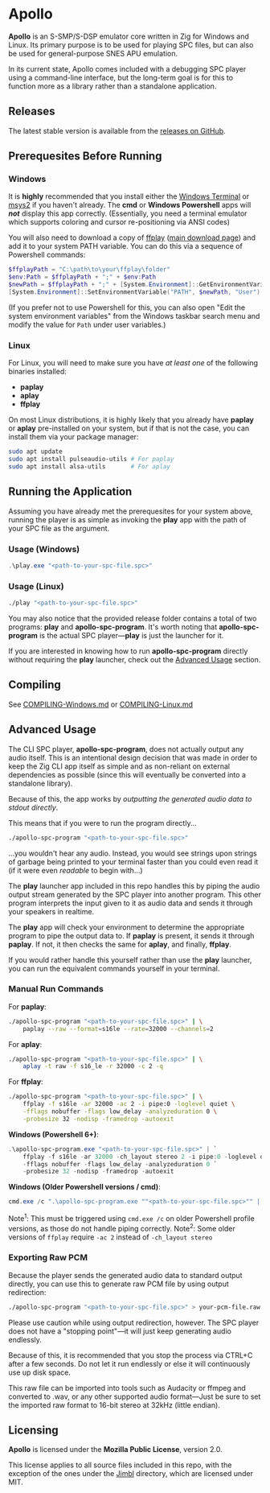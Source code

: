 # Apollo

**Apollo** is an S-SMP/S-DSP emulator core written in Zig for Windows and Linux. Its primary purpose is to be used for playing SPC files, but can also be used for general-purpose SNES APU emulation.

In its current state, Apollo comes included with a debugging SPC player using a command-line interface, but the long-term goal is for this to function more as a library rather than a standalone application.

## Releases

The latest stable version is available from the [releases on GitHub](https://github.com/jimmy-dsi/apollo-spc/releases).

## Prerequesites Before Running

### Windows

It is **highly** recommended that you install either the [Windows Terminal](https://learn.microsoft.com/en-us/windows/terminal/install) or [msys2](https://www.msys2.org/) if you haven't already. The **cmd** or **Windows Powershell** apps will ***not*** display this app correctly. (Essentially, you need a terminal emulator which supports coloring and cursor re-positioning via ANSI codes)

You will also need to download a copy of [ffplay](https://github.com/ffbinaries/ffbinaries-prebuilt/releases/download/v4.4.1/ffplay-4.4.1-win-64.zip) ([main download page](https://ffbinaries.com/downloads)) and add it to your system PATH variable. You can do this via a sequence of Powershell commands:

```powershell
$ffplayPath = "C:\path\to\your\ffplay\folder"
$env:Path = $ffplayPath + ";" + $env:Path
$newPath = $ffplayPath + ";" + [System.Environment]::GetEnvironmentVariable("PATH", "User")
[System.Environment]::SetEnvironmentVariable("PATH", $newPath, "User")
```

(If you prefer not to use Powershell for this, you can also open "Edit the system environment variables" from the Windows taskbar search menu and modify the value for `Path` under user variables.)

### Linux

For Linux, you will need to make sure you have *at least one* of the following binaries installed:
- **paplay**
- **aplay**
- **ffplay**

On most Linux distributions, it is highly likely that you already have **paplay** or **aplay** pre-installed on your system, but if that is not the case, you can install them via your package manager:

```bash
sudo apt update
sudo apt install pulseaudio-utils # For paplay
sudo apt install alsa-utils       # For aplay
```

## Running the Application

Assuming you have already met the prerequesites for your system above, running the player is as simple as invoking the **play** app with the path of your SPC file as the argument.

### Usage (Windows)

```powershell
.\play.exe "<path-to-your-spc-file.spc>"
```

### Usage (Linux)

```bash
./play "<path-to-your-spc-file.spc>"
```

You may also notice that the provided release folder contains a total of two programs: **play** and **apollo-spc-program**. It's worth noting that **apollo-spc-program** is the actual SPC player—**play** is just the launcher for it.

If you are interested in knowing how to run **apollo-spc-program** directly without requiring the **play** launcher, check out the [Advanced Usage](#advanced-usage) section.

## Compiling

See [COMPILING-Windows.md](COMPILING-Windows.md) or [COMPILING-Linux.md](COMPILING-Linux.md)

## Advanced Usage

The CLI SPC player, **apollo-spc-program**, does not actually output any audio itself. This is an intentional design decision that was made in order to keep the Zig CLI app itself as simple and as non-reliant on external dependencies as possible (since this will eventually be converted into a standalone library).

Because of this, the app works by *outputting the generated audio data to stdout directly*.

This means that if you were to run the program directly...
```bash
./apollo-spc-program "<path-to-your-spc-file.spc>"
```
...you wouldn't hear any audio. Instead, you would see strings upon strings of garbage being printed to your terminal faster than you could even read it (if it were even *readable* to begin with...)

The **play** launcher app included in this repo handles this by piping the audio output stream generated by the SPC player into another program. This other program interprets the input given to it as audio data and sends it through your speakers in realtime.

The **play** app will check your environment to determine the appropriate program to pipe the output data to. If **paplay** is present, it sends it through **paplay**. If not, it then checks the same for **aplay**, and finally, **ffplay**.

If you would rather handle this yourself rather than use the **play** launcher, you can run the equivalent commands yourself in your terminal.

### Manual Run Commands

For **paplay**:
```bash
./apollo-spc-program "<path-to-your-spc-file.spc>" | \
    paplay --raw --format=s16le --rate=32000 --channels=2
```

For **aplay**:
```bash
./apollo-spc-program "<path-to-your-spc-file.spc>" | \
    aplay -t raw -f s16_le -r 32000 -c 2 -q
```

For **ffplay**:
```bash
./apollo-spc-program "<path-to-your-spc-file.spc>" | \
    ffplay -f s16le -ar 32000 -ac 2 -i pipe:0 -loglevel quiet \
    -fflags nobuffer -flags low_delay -analyzeduration 0 \
    -probesize 32 -nodisp -framedrop -autoexit
```

**Windows (Powershell 6+)**:
```powershell
.\apollo-spc-program.exe "<path-to-your-spc-file.spc>" | `
    ffplay -f s16le -ar 32000 -ch_layout stereo 2 -i pipe:0 -loglevel quiet `
    -fflags nobuffer -flags low_delay -analyzeduration 0 `
    -probesize 32 -nodisp -framedrop -autoexit
```

**Windows (Older Powershell versions / cmd)**:
```powershell
cmd.exe /c ".\apollo-spc-program.exe ""<path-to-your-spc-file.spc>"" | ffplay -f s16le -ar 32000 -ch_layout stereo 2 -i pipe:0 -loglevel quiet -fflags nobuffer -flags low_delay -analyzeduration 0 -probesize 32 -nodisp -framedrop -autoexit"
```
Note<sup>1</sup>: This must be triggered using `cmd.exe /c` on older Powershell profile versions, as those do not handle piping correctly.
Note<sup>2</sup>: Some older versions of `ffplay` require `-ac 2` instead of `-ch_layout stereo`

### Exporting Raw PCM

Because the player sends the generated audio data to standard output directly, you can use this to generate raw PCM file by using output redirection:

```bash
./apollo-spc-program "<path-to-your-spc-file.spc>" > your-pcm-file.raw
```

Please use caution while using output redirection, however. The SPC player does not have a "stopping point"—it will just keep generating audio endlessly.

Because of this, it is recommended that you stop the process via CTRL+C after a few seconds. Do not let it run endlessly or else it will continuously use up disk space.

This raw file can be imported into tools such as Audacity or ffmpeg and converted to .wav, or any other supported audio format—Just be sure to set the imported raw format to 16-bit stereo at 32kHz (little endian).

## Licensing

**Apollo** is licensed under the **Mozilla Public License**, version 2.0.

This license applies to all source files included in this repo, with the exception of the ones under the [Jimbl](src/cli/play/Jimbl) directory, which are licensed under MIT.